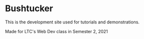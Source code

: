 # Bushtucker

This is the development site used for tutorials and demonstrations.

Made for LTC's Web Dev class in Semester 2, 2021
